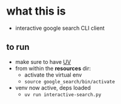 # what this is 
- interactive google search CLI client 

## to run 
- make sure to have [UV](https://docs.astral.sh/uv/getting-started/installation/)
- from within the __resources__ dir: 
    - activate the virtual env
    - ```source google_search/bin/activate```
- venv now active, deps loaded 
    - ```uv run interactive-search.py```


